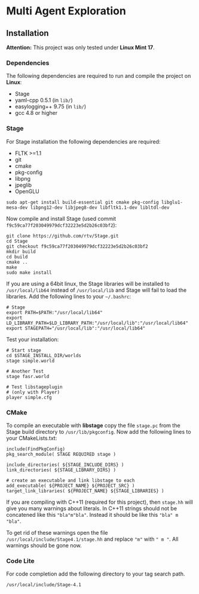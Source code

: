 # Multi Agent Exploration

## Installation

__Attention:__ This project was only tested under __Linux Mint 17__.

### Dependencies

The following dependencies are required to run and compile the project on __Linux__:

* Stage
* yaml-cpp 0.5.1 (in ```lib/```)
* easylogging++ 9.75 (in ```lib/```)
* gcc 4.8 or higher

### Stage

For Stage installation the following dependencies are required:

* FLTK >=1.1
* git
* cmake
* pkg-config
* libpng
* jpeglib
* OpenGLU 

```
sudo apt-get install build-essential git cmake pkg-config libglu1-mesa-dev libpng12-dev libjpeg8-dev libfltk1.1-dev libltdl-dev
```

Now compile and install Stage (used commit ```f9c59ca77f203049979dcf32223e5d2b26c03bf2```):

```
git clone https://github.com/rtv/Stage.git
cd Stage
git checkout f9c59ca77f203049979dcf32223e5d2b26c03bf2
mkdir build
cd build
cmake ..
make
sudo make install
```

If you are using a 64bit linux, the Stage libraries will be installed to ```/usr/local/lib64```
instead of ```/usr/local/lib``` and Stage will fail to load the libraries. Add the following lines
to your ```~/.bashrc```:

```
# Stage
export PATH=$PATH:"/usr/local/lib64"
export LD_LIBRARY_PATH=$LD_LIBRARY_PATH:"/usr/local/lib":"/usr/local/lib64"
export STAGEPATH="/usr/local/lib":"/usr/local/lib64"
```

Test your installation:

```
# Start stage
cd $STAGE_INSTALL_DIR/worlds
stage simple.world

# Another Test
stage fasr.world

# Test libstageplugin
# (only with Player)
player simple.cfg
```

### CMake

To compile an executable with __libstage__ copy the file ```stage.pc``` from the
Stage build directory to ```/usr/lib/pkgconfig```. Now add the following lines
to your CMakeLists.txt:

```
include(FindPkgConfig)
pkg_search_module( STAGE REQUIRED stage )

include_directories( ${STAGE_INCLUDE_DIRS} )
link_directories( ${STAGE_LIBRARY_DIRS} )

# create an executable and link libstage to each
add_executable( ${PROJECT_NAME} ${PROJECT_SRC} )
target_link_libraries( ${PROJECT_NAME} ${STAGE_LIBRARIES} )
```

If you are compiling with C++11 (required for this project), then ```stage.hh```
will give you many warnings about literals. In C++11 strings should not be
concatened like this ```"bla"m"bla"```. Instead it should be like this
```"bla" m "bla"```.

To get rid of these warnings open the file ```/usr/local/include/Stage4.1/stage.hh```
and replace ```"m"``` with ```" m "```. All warnings should be gone now.

### Code Lite

For code completion add the following directory to your tag search path.

```
/usr/local/include/Stage-4.1
```
